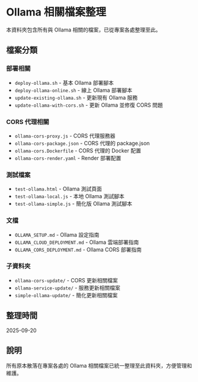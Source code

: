 # Ollama 相關檔案整理

本資料夾包含所有與 Ollama 相關的檔案，已從專案各處整理至此。

## 檔案分類

### 部署相關
- `deploy-ollama.sh` - 基本 Ollama 部署腳本
- `deploy-ollama-online.sh` - 線上 Ollama 部署腳本
- `update-existing-ollama.sh` - 更新現有 Ollama 服務
- `update-ollama-with-cors.sh` - 更新 Ollama 並修復 CORS 問題

### CORS 代理相關
- `ollama-cors-proxy.js` - CORS 代理服務器
- `ollama-cors-package.json` - CORS 代理的 package.json
- `ollama-cors.Dockerfile` - CORS 代理的 Docker 配置
- `ollama-cors-render.yaml` - Render 部署配置

### 測試檔案
- `test-ollama.html` - Ollama 測試頁面
- `test-ollama-local.js` - 本地 Ollama 測試腳本
- `test-ollama-simple.js` - 簡化版 Ollama 測試腳本

### 文檔
- `OLLAMA_SETUP.md` - Ollama 設定指南
- `OLLAMA_CLOUD_DEPLOYMENT.md` - Ollama 雲端部署指南
- `OLLAMA_CORS_DEPLOYMENT.md` - Ollama CORS 部署指南

### 子資料夾
- `ollama-cors-update/` - CORS 更新相關檔案
- `ollama-service-update/` - 服務更新相關檔案
- `simple-ollama-update/` - 簡化更新相關檔案

## 整理時間
2025-09-20

## 說明
所有原本散落在專案各處的 Ollama 相關檔案已統一整理至此資料夾，方便管理和維護。

